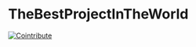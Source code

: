 # TheBestProjectInTheWorld

[![Cointribute](https://img.shields.io/badge/Cointribute_to_this_project-blue)](https://localhost:7268/repositories/860572985/cointribute/0x97ca7aac5ab0e9bed3a7eb8a54fab2dacb9c61b2)
